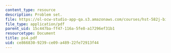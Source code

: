 ```yaml
---
content_type: resource
description: Problem set.
file: https://ol-ocw-studio-app-qa.s3.amazonaws.com/courses/hst-582j-biomedical-signal-and-image-processing-spring-2007/ce8668309239ce09a48922fe72913f44_ps4.pdf
file_type: application/pdf
parent_uid: 15c447ba-ff47-116a-5fe8-a17296ef31b1
resourcetype: Document
title: ps4.pdf
uid: ce866830-9239-ce09-a489-22fe72913f44
---
```


